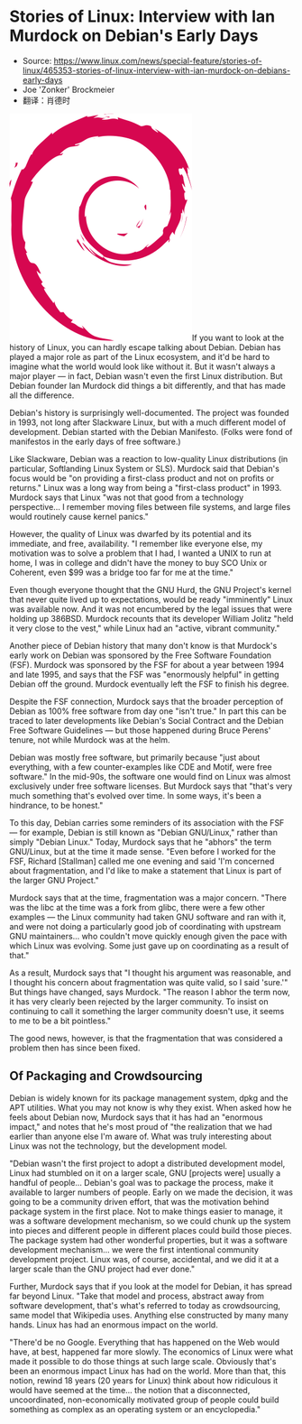 # Stories of Linux: Interview with Ian Murdock on Debian's Early Days

* Source: https://www.linux.com/news/special-feature/stories-of-linux/465353-stories-of-linux-interview-with-ian-murdock-on-debians-early-days
*  Joe 'Zonker' Brockmeier
*  翻译：肖德时

  
![debian-logo](debian-logo-notext.png)If you want to look at the history of Linux, you can hardly escape talking about Debian. Debian has played a major role as part of the Linux ecosystem, and it'd be hard to imagine what the world would look like without it. But it wasn't always a major player — in fact, Debian wasn't even the first Linux distribution. But Debian founder Ian Murdock did things a bit differently, and that has made all the difference.

Debian's history is surprisingly well-documented. The project was founded in 1993, not long after Slackware Linux, but with a much different model of development. Debian started with the Debian Manifesto. (Folks were fond of manifestos in the early days of free software.)

Like Slackware, Debian was a reaction to low-quality Linux distributions (in particular, Softlanding Linux System or SLS). Murdock said that Debian's focus would be "on providing a first-class product and not on profits or returns." Linux was a long way from being a "first-class product" in 1993. Murdock says that Linux "was not that good from a technology perspective... I remember moving files between file systems, and large files would routinely cause kernel panics."

However, the quality of Linux was dwarfed by its potential and its immediate, and free, availability. "I remember like everyone else, my motivation was to solve a problem that I had, I wanted a UNIX to run at home, I was in college and didn't have the money to buy SCO Unix or Coherent, even $99 was a bridge too far for me at the time."

Even though everyone thought that the GNU Hurd, the GNU Project's kernel that never quite lived up to expectations, would be ready "imminently" Linux was available now. And it was not encumbered by the legal issues that were holding up 386BSD. Murdock recounts that its developer William Jolitz "held it very close to the vest," while Linux had an "active, vibrant community."

Another piece of Debian history that many don't know is that Murdock's early work on Debian was sponsored by the Free Software Foundation (FSF). Murdock was sponsored by the FSF for about a year between 1994 and late 1995, and says that the FSF was "enormously helpful" in getting Debian off the ground. Murdock eventually left the FSF to finish his degree.

Despite the FSF connection, Murdock says that the broader perception of Debian as 100% free software from day one "isn't true." In part this can be traced to later developments like Debian's Social Contract and the Debian Free Software Guidelines — but those happened during Bruce Perens' tenure, not while Murdock was at the helm.

Debian was mostly free software, but primarily because "just about everything, with a few counter-examples like CDE and Motif, were free software." In the mid-90s, the software one would find on Linux was almost exclusively under free software licenses. But Murdock says that "that's very much something that's evolved over time. In some ways, it's been a hindrance, to be honest."

To this day, Debian carries some reminders of its association with the FSF — for example, Debian is still known as "Debian GNU/Linux," rather than simply "Debian Linux." Today, Murdock says that he "abhors" the term GNU/Linux, but at the time it made sense. "Even before I worked for the FSF, Richard [Stallman] called me one evening and said 'I'm concerned about fragmentation, and I'd like to make a statement that Linux is part of the larger GNU Project."

Murdock says that at the time, fragmentation was a major concern. "There was the libc at the time was a fork from glibc, there were a few other examples — the Linux community had taken GNU software and ran with it, and were not doing a particularly good job of coordinating with upstream GNU maintainers... who couldn't move quickly enough given the pace with which Linux was evolving. Some just gave up on coordinating as a result of that."

As a result, Murdock says that "I thought his argument was reasonable, and I thought his concern about fragmentation was quite valid, so I said 'sure.'" But things have changed, says Murdock. "The reason I abhor the term now, it has very clearly been rejected by the larger community. To insist on continuing to call it something the larger community doesn't use, it seems to me to be a bit pointless."

The good news, however, is that the fragmentation that was considered a problem then has since been fixed.

## Of Packaging and Crowdsourcing

Debian is widely known for its package management system, dpkg and the APT utilities. What you may not know is why they exist. When asked how he feels about Debian now, Murdock says that it has had an "enormous impact," and notes that he's most proud of "the realization that we had earlier than anyone else I'm aware of. What was truly interesting about Linux was not the technology, but the development model.

"Debian wasn't the first project to adopt a distributed development model, Linux had stumbled on it on a larger scale, GNU [projects were] usually a handful of people... Debian's goal was to package the process, make it available to larger numbers of people. Early on we made the decision, it was going to be a community driven effort, that was the motivation behind package system in the first place. Not to make things easier to manage, it was a software development mechanism, so we could chunk up the system into pieces and different people in different places could build those pieces. The package system had other wonderful properties, but it was a software development mechanism... we were the first intentional community development project. Linux was, of course, accidental, and we did it at a larger scale than the GNU project had ever done."

Further, Murdock says that if you look at the model for Debian, it has spread far beyond Linux. "Take that model and process, abstract away from software development, that's what's referred to today as crowdsourcing, same model that Wikipedia uses. Anything else constructed by many many hands. Linux has had an enormous impact on the world.

"There'd be no Google. Everything that has happened on the Web would have, at best, happened far more slowly. The economics of Linux were what made it possible to do those things at such large scale. Obviously that's been an enormous impact Linux has had on the world. More than that, this notion, rewind 18 years (20 years for Linux) think about how ridiculous it would have seemed at the time... the notion that a disconnected, uncoordinated, non-economically motivated group of people could build something as complex as an operating system or an encyclopedia."





